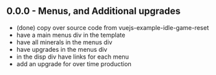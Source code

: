 
## 0.0.0 - Menus, and Additional upgrades
* (done) copy over source code from vuejs-example-idle-game-reset
* have a main menus div in the template
* have all minerals in the menus div
* have upgrades in the menus div
* in the disp div have links for each menu
* add an upgrade for over time production
